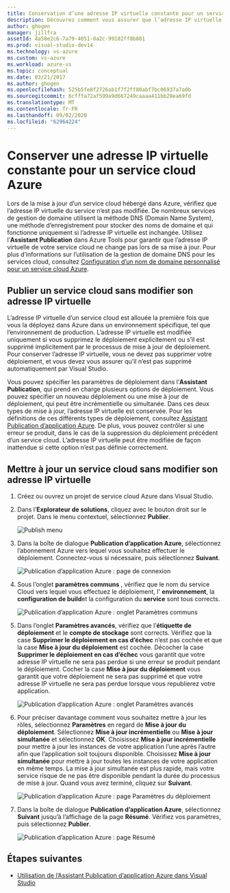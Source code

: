 ```yaml
---
title: Conservation d’une adresse IP virtuelle constante pour un service cloud Azure | Microsoft Docs
description: Découvrez comment vous assurer que l’adresse IP virtuelle de votre service cloud Azure ne change pas.
author: ghogen
manager: jillfra
assetId: 4a58e2c6-7a79-4051-8a2c-99182ff8b881
ms.prod: visual-studio-dev14
ms.technology: vs-azure
ms.custom: vs-azure
ms.workload: azure-vs
ms.topic: conceptual
ms.date: 03/21/2017
ms.author: ghogen
ms.openlocfilehash: 525b5fe8f2726ab1f7f2ff80abf7bc06937a7a0b
ms.sourcegitcommit: 6cfffa72af599a9d667249caaaa411bb28ea69fd
ms.translationtype: MT
ms.contentlocale: fr-FR
ms.lasthandoff: 09/02/2020
ms.locfileid: "62964224"
---
```

# <a name="retain-a-constant-virtual-ip-address-for-an-azure-cloud-service"></a>Conserver une adresse IP virtuelle constante pour un service cloud Azure
Lors de la mise à jour d’un service cloud hébergé dans Azure, vérifiez que l’adresse IP virtuelle du service n’est pas modifiée. De nombreux services de gestion de domaine utilisent la méthode DNS (Domain Name System), une méthode d’enregistrement pour stocker des noms de domaine et qui fonctionne uniquement si l’adresse IP virtuelle est inchangée. Utilisez l’**Assistant Publication** dans Azure Tools pour garantir que l’adresse IP virtuelle de votre service cloud ne change pas lors de sa mise à jour. Pour plus d’informations sur l’utilisation de la gestion de domaine DNS pour les services cloud, consultez [Configuration d’un nom de domaine personnalisé pour un service cloud Azure](/azure/cloud-services/cloud-services-custom-domain-name-portal).

## <a name="publish-a-cloud-service-without-changing-its-vip"></a>Publier un service cloud sans modifier son adresse IP virtuelle
L’adresse IP virtuelle d’un service cloud est allouée la première fois que vous la déployez dans Azure dans un environnement spécifique, tel que l’environnement de production. L’adresse IP virtuelle est modifiée uniquement si vous supprimez le déploiement explicitement ou s’il est supprimé implicitement par le processus de mise à jour de déploiement. Pour conserver l’adresse IP virtuelle, vous ne devez pas supprimer votre déploiement, et vous devez vous assurer qu’il n’est pas supprimé automatiquement par Visual Studio. 

Vous pouvez spécifier les paramètres de déploiement dans l’**Assistant Publication**, qui prend en charge plusieurs options de déploiement. Vous pouvez spécifier un nouveau déploiement ou une mise à jour de déploiement, qui peut être incrémentielle ou simultanée. Dans ces deux types de mise à jour, l’adresse IP virtuelle est conservée. Pour les définitions de ces différents types de déploiement, consultez [Assistant Publication d’application Azure](vs-azure-tools-publish-azure-application-wizard.md). De plus, vous pouvez contrôler si une erreur se produit, dans le cas de la suppression du déploiement précédent d’un service cloud. L’adresse IP virtuelle peut être modifiée de façon inattendue si cette option n’est pas définie correctement.

## <a name="update-a-cloud-service-without-changing-its-vip"></a>Mettre à jour un service cloud sans modifier son adresse IP virtuelle
1. Créez ou ouvrez un projet de service cloud Azure dans Visual Studio. 

2. Dans l’**Explorateur de solutions**, cliquez avec le bouton droit sur le projet. Dans le menu contextuel, sélectionnez **Publier**.

    ![Publish menu](./media/vs-azure-tools-cloud-service-retain-a-constant-virtual-ip-address/solution-explorer-publish-menu.png)

3. Dans la boîte de dialogue **Publication d’application Azure**, sélectionnez l’abonnement Azure vers lequel vous souhaitez effectuer le déploiement. Connectez-vous si nécessaire, puis sélectionnez **Suivant**.

    ![Publication d’application Azure : page de connexion](./media/vs-azure-tools-cloud-service-retain-a-constant-virtual-ip-address/azure-publish-signin.png)

4. Sous l’onglet **paramètres communs** , vérifiez que le nom du service Cloud vers lequel vous effectuez le déploiement, l' **environnement**, la **configuration de build**et la configuration du **service** sont tous corrects.

    ![Publication d’application Azure : onglet Paramètres communs](./media/vs-azure-tools-cloud-service-retain-a-constant-virtual-ip-address/azure-publish-common-settings.png)

5. Dans l’onglet **Paramètres avancés**, vérifiez que l’**étiquette de déploiement** et le **compte de stockage** sont corrects. Vérifiez que la case **Supprimer le déploiement en cas d’échec** n’est pas cochée et que la case **Mise à jour du déploiement** est cochée. Décocher la case **Supprimer le déploiement en cas d’échec** vous garantit que votre adresse IP virtuelle ne sera pas perdue si une erreur se produit pendant le déploiement. Cocher la case **Mise à jour du déploiement** vous garantit que votre déploiement ne sera pas supprimé et que votre adresse IP virtuelle ne sera pas perdue lorsque vous republierez votre application. 

    ![Publication d’application Azure : onglet Paramètres avancés](./media/vs-azure-tools-cloud-service-retain-a-constant-virtual-ip-address/azure-publish-advanced-settings.png)

6. Pour préciser davantage comment vous souhaitez mettre à jour les rôles, sélectionnez **Paramètres** en regard de **Mise à jour du déploiement**. Sélectionnez **Mise à jour incrémentielle** ou **Mise à jour simultanée** et sélectionnez **OK**. Choisissez **Mise à jour incrémentielle** pour mettre à jour les instances de votre application l’une après l’autre afin que l’application soit toujours disponible. Choisissez **Mise à jour simultanée** pour mettre à jour toutes les instances de votre application en même temps. La mise à jour simultanée est plus rapide, mais votre service risque de ne pas être disponible pendant la durée du processus de mise à jour. Quand vous avez terminé, cliquez sur **Suivant**.

    ![Publication d’application Azure : page Paramètres du déploiement](./media/vs-azure-tools-cloud-service-retain-a-constant-virtual-ip-address/azure-publish-deployment-update-settings.png)

7. Dans la boîte de dialogue **Publication d’application Azure**, sélectionnez **Suivant** jusqu’à l’affichage de la page **Résumé**. Vérifiez vos paramètres, puis sélectionnez **Publier**.

    ![Publication d’application Azure : page Résumé](./media/vs-azure-tools-cloud-service-retain-a-constant-virtual-ip-address/azure-publish-summary.png)

## <a name="next-steps"></a>Étapes suivantes
- [Utilisation de l’Assistant Publication d’application Azure dans Visual Studio](vs-azure-tools-publish-azure-application-wizard.md)
